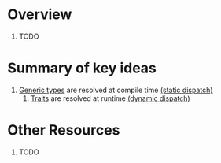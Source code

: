 # Overview
1. TODO

# Summary of key ideas
1. [Generic types](TODO) are resolved at compile time [(static dispatch)](TODO)
    1. [Traits](./traits.md) are resolved at runtime [(dynamic dispatch)](TODO)

# Other Resources
1. TODO